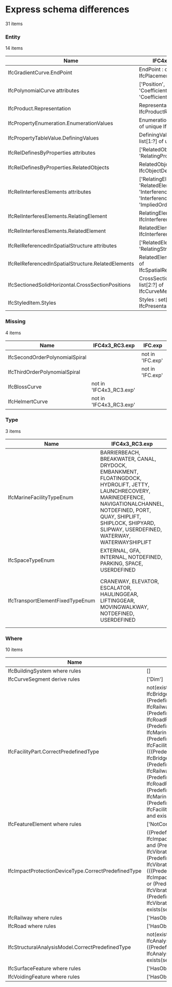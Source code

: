 # Express schema differences

31 items

### Entity

14 items

| Name                                               | IFC4x3_RC3.exp                                                                                    | IFC.exp                                                                                           |
|----------------------------------------------------|---------------------------------------------------------------------------------------------------|---------------------------------------------------------------------------------------------------|
| IfcGradientCurve.EndPoint                          | EndPoint : optional IfcPlacement                                                                  | EndPoint : optional IfcCartesianPoint                                                             |
| IfcPolynomialCurve attributes                      | ['Position', 'CoefficientsX', 'CoefficientsY', 'CoefficientsZ']                                   | ['Position', 'CoefficientsX', 'CoefficientsY', 'CoefficentsZ']                                    |
| IfcProduct.Representation                          | Representation : optional IfcProductRepresentation                                                | Representation : IfcProductDefinitionShape                                                        |
| IfcPropertyEnumeration.EnumerationValues           | EnumerationValues : list[1:?] of unique IfcValue                                                  | EnumerationValues : list[1:?] of IfcValue                                                         |
| IfcPropertyTableValue.DefiningValues               | DefiningValues : optional list[1:?] of unique IfcValue                                            | DefiningValues : optional list[1:?] of IfcValue                                                   |
| IfcRelDefinesByProperties attributes               | ['RelatedObjects', 'RelatingPropertyDefinition']                                                  | ['RelatingPropertyDefinition', 'RelatedObjects']                                                  |
| IfcRelDefinesByProperties.RelatedObjects           | RelatedObjects : set[1:?] of IfcObjectDefinition                                                  | RelatedObjects : IfcContext                                                                       |
| IfcRelInterferesElements attributes                | ['RelatingElement', 'RelatedElement', 'InterferenceGeometry', 'InterferenceType', 'ImpliedOrder'] | ['InterferenceGeometry', 'InterferenceType', 'ImpliedOrder', 'RelatedElement', 'RelatingElement'] |
| IfcRelInterferesElements.RelatingElement           | RelatingElement : IfcInterferenceSelect                                                           | RelatingElement : IfcElement                                                                      |
| IfcRelInterferesElements.RelatedElement            | RelatedElement : IfcInterferenceSelect                                                            | RelatedElement : IfcElement                                                                       |
| IfcRelReferencedInSpatialStructure attributes      | ['RelatedElements', 'RelatingStructure']                                                          | ['RelatingStructure', 'RelatedElements']                                                          |
| IfcRelReferencedInSpatialStructure.RelatedElements | RelatedElements : set[1:?] of IfcSpatialReferenceSelect                                           | RelatedElements : IfcProduct                                                                      |
| IfcSectionedSolidHorizontal.CrossSectionPositions  | CrossSectionPositions : list[2:?] of IfcCurveMeasureSelect                                        | CrossSectionPositions : list[2:?] of IfcPointByDistanceExpression                                 |
| IfcStyledItem.Styles                               | Styles : set[1:?] of IfcPresentationStyle                                                         | Styles : IfcPresentationStyle                                                                     |
### Missing

4 items

| Name                           | IFC4x3_RC3.exp          | IFC.exp          |
|--------------------------------|-------------------------|------------------|
| IfcSecondOrderPolynomialSpiral |                         | not in 'IFC.exp' |
| IfcThirdOrderPolynomialSpiral  |                         | not in 'IFC.exp' |
| IfcBlossCurve                  | not in 'IFC4x3_RC3.exp' |                  |
| IfcHelmertCurve                | not in 'IFC4x3_RC3.exp' |                  |
### Type

3 items

| Name                             | IFC4x3_RC3.exp                                                                                                                                                                                                                                   | IFC.exp                                                                                                                                                                                                                                         |
|----------------------------------|--------------------------------------------------------------------------------------------------------------------------------------------------------------------------------------------------------------------------------------------------|-------------------------------------------------------------------------------------------------------------------------------------------------------------------------------------------------------------------------------------------------|
| IfcMarineFacilityTypeEnum        | BARRIERBEACH, BREAKWATER, CANAL, DRYDOCK, EMBANKMENT, FLOATINGDOCK, HYDROLIFT, JETTY, LAUNCHRECOVERY, MARINEDEFENCE, NAVIGATIONALCHANNEL, NOTDEFINED, PORT, QUAY, SHIPLIFT, SHIPLOCK, SHIPYARD, SLIPWAY, USERDEFINED, WATERWAY, WATERWAYSHIPLIFT | BARRIERBEACH, BREAKWATER, CANAL, DRYDOCK, FLOATINGDOCK, HYDROLIFT, JETTY, LAUNCHRECOVERY, MARINEDEFENCE, NAVIGATIONALCHANNEL, NOTDEFINED, PORT, QUAY, REVETMENT, SHIPLIFT, SHIPLOCK, SHIPYARD, SLIPWAY, USERDEFINED, WATERWAY, WATERWAYSHIPLIFT |
| IfcSpaceTypeEnum                 | EXTERNAL, GFA, INTERNAL, NOTDEFINED, PARKING, SPACE, USERDEFINED                                                                                                                                                                                 | BERTH, EXTERNAL, GFA, INTERNAL, NOTDEFINED, PARKING, SPACE, USERDEFINED                                                                                                                                                                         |
| IfcTransportElementFixedTypeEnum | CRANEWAY, ELEVATOR, ESCALATOR, HAULINGGEAR, LIFTINGGEAR, MOVINGWALKWAY, NOTDEFINED, USERDEFINED                                                                                                                                                  | CRANEWAY, ELEVATOR, ESCALATOR, HAULINGGEAR, LIFTINGGEAR, MOVINGWALKWAY, NOTDEFINED, STRUCTURE, USERDEFINED                                                                                                                                      |
### Where

10 items

| Name                                                | IFC4x3_RC3.exp                                                                                                                                                                                                                                                                                                                                                                                                                                                                                                                                                                                                                                                                 | IFC.exp                                                                                                                                                                                                                                                                                                                                                                                                                                                                                                                                                                                                                                         |
|-----------------------------------------------------|--------------------------------------------------------------------------------------------------------------------------------------------------------------------------------------------------------------------------------------------------------------------------------------------------------------------------------------------------------------------------------------------------------------------------------------------------------------------------------------------------------------------------------------------------------------------------------------------------------------------------------------------------------------------------------|-------------------------------------------------------------------------------------------------------------------------------------------------------------------------------------------------------------------------------------------------------------------------------------------------------------------------------------------------------------------------------------------------------------------------------------------------------------------------------------------------------------------------------------------------------------------------------------------------------------------------------------------------|
| IfcBuildingSystem where rules                       | []                                                                                                                                                                                                                                                                                                                                                                                                                                                                                                                                                                                                                                                                             | ['CorrectPredefinedType']                                                                                                                                                                                                                                                                                                                                                                                                                                                                                                                                                                                                                       |
| IfcCurveSegment derive rules                        | ['Dim']                                                                                                                                                                                                                                                                                                                                                                                                                                                                                                                                                                                                                                                                        | []                                                                                                                                                                                                                                                                                                                                                                                                                                                                                                                                                                                                                                              |
| IfcFacilityPart.CorrectPredefinedType               | not(exists(PredefinedType)) or ((PredefinedType <> IfcBridgePartTypeEnum.USERDEFINED) and (PredefinedType <> IfcRailwayPartTypeEnum.USERDEFINED) and (PredefinedType <> IfcRoadPartTypeEnum.USERDEFINED) and (PredefinedType <> IfcMarinePartTypeEnum.USERDEFINED) and (PredefinedType <> IfcFacilityPartCommonTypeEnum.USERDEFINED)) or (((PredefinedType = IfcBridgePartTypeEnum.USERDEFINED) or (PredefinedType = IfcRailwayPartTypeEnum.USERDEFINED) or (PredefinedType = IfcRoadPartTypeEnum.USERDEFINED) or (PredefinedType = IfcMarinePartTypeEnum.USERDEFINED) or (PredefinedType = IfcFacilityPartCommonTypeEnum.USERDEFINED)) and exists(self\IfcObject.ObjectType)) | ((PredefinedType <> IfcBridgePartTypeEnum.USERDEFINED) and (PredefinedType <> IfcFacilityPartCommonTypeEnum.USERDEFINED) and (PredefinedType <> IfcMarinePartTypeEnum.USERDEFINED) and (PredefinedType <> IfcRailwayPartTypeEnum.USERDEFINED) and (PredefinedType <> IfcRoadPartTypeEnum.USERDEFINED)) or (((PredefinedType = IfcBridgePartTypeEnum.USERDEFINED) or (PredefinedType = IfcFacilityPartCommonTypeEnum.USERDEFINED) or (PredefinedType = IfcMarinePartTypeEnum.USERDEFINED) or (PredefinedType = IfcRailwayPartTypeEnum.USERDEFINED) or (PredefinedType = IfcRoadPartTypeEnum.USERDEFINED)) and exists(self\IfcObject.ObjectType)) |
| IfcFeatureElement where rules                       | ['NotContained']                                                                                                                                                                                                                                                                                                                                                                                                                                                                                                                                                                                                                                                               | []                                                                                                                                                                                                                                                                                                                                                                                                                                                                                                                                                                                                                                              |
| IfcImpactProtectionDeviceType.CorrectPredefinedType | ((PredefinedType <> IfcImpactProtectionDeviceTypeEnum.USERDEFINED) and (PredefinedType <> IfcVibrationDamperTypeEnum.USERDEFINED) and (PredefinedType <> IfcVibrationIsolatorTypeEnum.USERDEFINED)) or (((PredefinedType = IfcImpactProtectionDeviceTypeEnum.USERDEFINED) or (PredefinedType = IfcVibrationDamperTypeEnum.USERDEFINED) or (PredefinedType = IfcVibrationIsolatorTypeEnum.USERDEFINED)) and exists(self\IfcObject.ObjectType))                                                                                                                                                                                                                                  | ((PredefinedType <> IfcImpactProtectionDeviceTypeEnum.USERDEFINED) and (PredefinedType <> IfcVibrationDamperTypeEnum.USERDEFINED) and (PredefinedType <> IfcVibrationIsolatorTypeEnum.USERDEFINED)) or (((PredefinedType = IfcImpactProtectionDeviceTypeEnum.USERDEFINED) or (PredefinedType = IfcVibrationDamperTypeEnum.USERDEFINED) or (PredefinedType = IfcVibrationIsolatorTypeEnum.USERDEFINED)) and exists(self\IfcElementType.ElementType))                                                                                                                                                                                             |
| IfcRailway where rules                              | ['HasObjectType']                                                                                                                                                                                                                                                                                                                                                                                                                                                                                                                                                                                                                                                              | ['CorrectPredefinedType']                                                                                                                                                                                                                                                                                                                                                                                                                                                                                                                                                                                                                       |
| IfcRoad where rules                                 | ['HasObjectType']                                                                                                                                                                                                                                                                                                                                                                                                                                                                                                                                                                                                                                                              | ['CorrectPredefinedType']                                                                                                                                                                                                                                                                                                                                                                                                                                                                                                                                                                                                                       |
| IfcStructuralAnalysisModel.CorrectPredefinedType    | not(exists(PredefinedType)) or (PredefinedType <> IfcAnalysisModelTypeEnum.USERDEFINED) or ((PredefinedType = IfcAnalysisModelTypeEnum.USERDEFINED) and exists(self\IfcObject.ObjectType))                                                                                                                                                                                                                                                                                                                                                                                                                                                                                     | (PredefinedType <> IfcAnalysisModelTypeEnum.USERDEFINED) or ((PredefinedType = IfcAnalysisModelTypeEnum.USERDEFINED) and exists(self\IfcObject.ObjectType))                                                                                                                                                                                                                                                                                                                                                                                                                                                                                     |
| IfcSurfaceFeature where rules                       | ['HasObjectType']                                                                                                                                                                                                                                                                                                                                                                                                                                                                                                                                                                                                                                                              | ['HasObjectType', 'CorrectPredefinedType']                                                                                                                                                                                                                                                                                                                                                                                                                                                                                                                                                                                                      |
| IfcVoidingFeature where rules                       | ['HasObjectType']                                                                                                                                                                                                                                                                                                                                                                                                                                                                                                                                                                                                                                                              | ['HasObjectType', 'CorrectPredefinedType']                                                                                                                                                                                                                                                                                                                                                                                                                                                                                                                                                                                                      |
